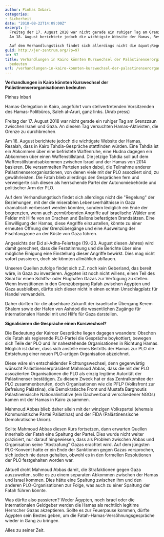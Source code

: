 ```yaml
---
author: Pinhas Inbari
categories:
- Sicherheit
date: "2018-08-22T14:09:00Z"
excerpt: |-
  Freitag der 17. August 2018 war nicht gerade ein ruhiger Tag am Grenzzaun zwischen Israel und Gaza. An diesem Tag versuchten Hamas-Aktivisten, die Grenze zu durchbrechen.
  Am 18. August berichtete jedoch die wichtigste Website der Hamas, Resalah, dass in Kairo Tahdia-Gespräche stattfinden würden. Eine Tahdia ist ein Abkommen über eine befristete Waffenruhe, eine Hudna dagegen ein Abkommen über einen Waffenstillstand. Die jetzige Tahdia soll auf dem Waffenstillstandsabkommen zwischen Israel und der Hamas von 2014 basieren. Die versammelten Parteien seien dabei, die Teilnahme anderer Palästinenserorganisationen, von denen viele mit der PLO assoziiert sind, zu gewährleisten. Die Fatah blieb allerdings den Gesprächen fern und verweigerte sich diesen als herrschende Partei der Autonomiebehörde und politischer Arm der PLO.

  Auf dem Verhandlungstisch findet sich allerdings nicht die &quot;Regelung&quot; der Beziehungen, mit der die miserablen Lebensverhältnisse in Gaza dramatisch verbessert werden könnten, sondern lediglich ein Ende der begrenzten, wenn auch zermürbenden Angriffe auf israelische Wälder und Felder mit Hilfe von an Drachen und Ballons befestigten Brandsätzen. Eine Einwilligung der Hamas, diese Angriffe einzustellen, könnte zu einer erneuten Öffnung der Grenzübergänge und eine Ausweitung der Fischfangzone an der Küste von Gaza führen.
guid: http://jer-zentrum.org/?p=97
id: 97
title: Verhandlungen in Kairo könnten Kurswechsel der Palästinenserorganisationen
  bedeuten
url: /verhandlungen-in-kairo-konnten-kurswechsel-der-palastinenserorganisationen-bedeuten/
---
```


  
**Verhandlungen in Kairo könnten Kurswechsel der Palästinenserorganisationen bedeuten**

  
Pinhas Inbari  




 
Hamas-Delegation in Kairo, angeführt vom stellvertretenden Vorsitzenden des Hamas-Politbüros, Saleh al-Aruri, ganz links. (Arab press)

  
  
Freitag der 17. August 2018 war nicht gerade ein ruhiger Tag am Grenzzaun zwischen Israel und Gaza. An diesem Tag versuchten Hamas-Aktivisten, die Grenze zu durchbrechen. 

Am 18. August berichtete jedoch die wichtigste Website der Hamas, Resalah, dass in Kairo Tahdia-Gespräche stattfinden würden. Eine Tahdia ist ein Abkommen über eine befristete Waffenruhe, eine Hudna dagegen ein Abkommen über einen Waffenstillstand. Die jetzige Tahdia soll auf dem Waffenstillstandsabkommen zwischen Israel und der Hamas von 2014 basieren. Die versammelten Parteien seien dabei, die Teilnahme anderer Palästinenserorganisationen, von denen viele mit der PLO assoziiert sind, zu gewährleisten. Die Fatah blieb allerdings den Gesprächen fern und verweigerte sich diesen als herrschende Partei der Autonomiebehörde und politischer Arm der PLO.

Auf dem Verhandlungstisch findet sich allerdings nicht die "Regelung" der Beziehungen, mit der die miserablen Lebensverhältnisse in Gaza dramatisch verbessert werden könnten, sondern lediglich ein Ende der begrenzten, wenn auch zermürbenden Angriffe auf israelische Wälder und Felder mit Hilfe von an Drachen und Ballons befestigten Brandsätzen. Eine Einwilligung der Hamas, diese Angriffe einzustellen, könnte zu einer erneuten Öffnung der Grenzübergänge und eine Ausweitung der Fischfangzone an der Küste von Gaza führen.

Angesichts der Eid al-Adha-Feiertage (19.-23. August diesen Jahres) wird damit gerechnet, dass die Feststimmung und die Berichte über eine mögliche Einigung eine Einstellung dieser Angriffe bewirkt. Dies mag nicht sofort passieren, doch sie könnten allmählich abflauen.

Unseren Quellen zufolge findet sich z.Z. noch kein Geberland, das bereit wäre, in Gaza zu investieren. Ägypten ist noch nicht willens, einen Teil des Sinai für einen Schiffs- oder Flughafen Gazas zur Verfügung zu stellen. Wenn Investitionen in den Grenzübergang Rafah zwischen Ägypten und Gaza ausbleiben, dürfte sich dieser nicht in einen echten Umschlagplatz für Handel verwandeln.

Daher dürften für die absehbare Zukunft der israelische Übergang Kerem Shalom sowie der Hafen von Ashdod die wesentlichen Zugänge für internationalen Handel mit und Hilfe für Gaza darstellen.

**Signalisieren die Gespräche einen Kurswechsel?**

Die Bedeutung der Kairoer Gespräche liegen dagegen woanders: Obschon die Fatah als regierende PLO-Partei die Gespräche boykottiert, bewegen sich Teile der PLO und ihr nahestehende Organisationen in Richtung Hamas. Möglich ist daher, dass sich anstelle eines Beitritts der Hamas zur PLO die Entstehung einer neuen PLO-artigen Organisation abzeichnet.

Diese wäre ein entscheidender Richtungswechsel, denn gegenwärtig wünscht Palästinenserpräsident Mahmoud Abbas, dass die mit der PLO assoziierten Organisationen die PLO als einzig legitime Autorität der Palästinenser bestätigen. Zu diesem Zweck hat er das Zentralkomitee der PLO zusammenberufen, doch Organisationen wie die PFLP (Volksfront zur Befreiung Palästina), die Demokratische Front und Mustafa Barghoutis Palästinensische Nationalinitiative (ein Dachverband verschiedener NGOs) kamen mit der Hamas in Kairo zusammen.

Mahmoud Abbas blieb daher allein mit der winzigen Volkspartei (ehemals Kommunistische Partei Palästinas) und der FIDA (Palästinensische Demokratische Union).

Sollte Mahmoud Abbas diesen Kurs fortsetzen, dann erwarten Quellen innerhalb der Fatah eine Spaltung der Partei. Dies wurde nicht weiter präzisiert, nur darauf hingewiesen, dass als Problem zwischen Abbas und Organisation seine "Abstrafung" Gazas erachtet wird. Auf dem jüngsten PLO-Konvent hatte er ein Ende der Sanktionen gegen Gazas versprochen, sich jedoch nie daran gehalten, obwohl es in den formellen Resolutionen der PLO festgehalten worden war.

Aktuell droht Mahmoud Abbas damit, die Strafaktionen gegen Gaza auszuweiten, sollte es zu einem separaten Abkommen zwischen der Hamas und Israel kommen. Dies hätte eine Spaltung zwischen ihm und den anderen PLO-Organisationen zur Folge, was auch zu einer Spaltung der Fatah führen könnte.

Was dürfte also passieren? Weder Ägypten, noch Israel oder die internationalen Geldgeber werden die Hamas als rechtlich legitime Herrscher Gazas akzeptieren. Sollte es zur Feuerpause kommen, dürfte Ägypten sein Bestes geben, um die Fatah-Hamas-Versöhnungsgespräche wieder in Gang zu bringen.

Alles zu seiner Zeit.

  
